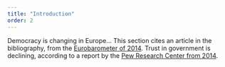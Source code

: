 ```yaml
---
title: "Introduction"
order: 2
---
```

Democracy is changing in Europe... This section cites an article in the bibliography, from the [Eurobarometer of 2014](http://ec.europa.eu/public_opinion/archives/eb/eb81/eb81_first_en.pdf).
Trust in government is declining, according to a report by the [Pew Research Center from 2014](http://www.people-press.org/2014/11/13/public-trust-in-government/). 

